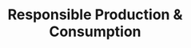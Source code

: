 ---
type: topic
title: Responsible Production & Consumption
description: Reversing current consumption trends for a sustainable future
imageSource: https://www.un.org/sustainabledevelopment/wp-content/uploads/2018/05/E_SDG-goals_icons-individual-rgb-12.png
weight: 12
---